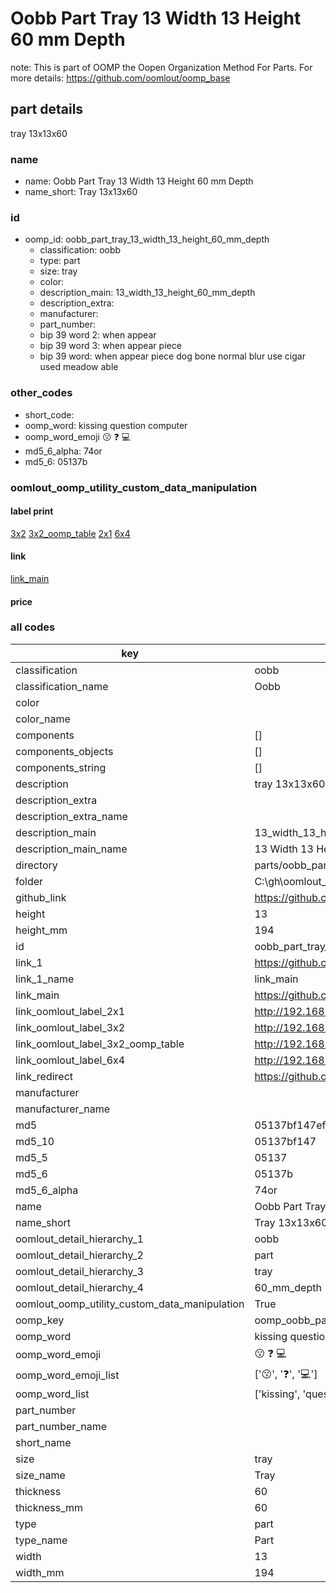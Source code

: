 # Oobb Part Tray 13 Width 13 Height 60 mm Depth  

note: This is part of OOMP the Oopen Organization Method For Parts. For more details: https://github.com/oomlout/oomp_base

##  part details
  



tray 13x13x60



### name
* name: Oobb Part Tray 13 Width 13 Height 60 mm Depth
* name_short: Tray 13x13x60 
### id
* oomp_id: oobb_part_tray_13_width_13_height_60_mm_depth
  * classification: oobb
  * type: part
  * size: tray
  * color: 
  * description_main: 13_width_13_height_60_mm_depth
  * description_extra: 
  * manufacturer: 
  * part_number: 
  * bip 39 word 2: when appear
  * bip 39 word 3: when appear piece
  * bip 39 word: when appear piece dog bone normal blur use cigar used meadow able

### other_codes
* short_code: 
* oomp_word: kissing question computer
* oomp_word_emoji :kissing: :question: :computer:
* md5_6_alpha: 74or
* md5_6: 05137b






### oomlout_oomp_utility_custom_data_manipulation
#### label print
[3x2](http://192.168.1.245:1112/?label=oomp%2074or)
[3x2_oomp_table](http://192.168.1.108:1112/?label=oomp%2074or)
[2x1](http://192.168.1.242:1112/?label=oomp%2074or)
[6x4](http://192.168.1.55:1112/?label=oomp%2074or)    

#### link

[link_main](https://github.com/oomlout/oomlout_oobb_version_4_generated_parts/tree/main/navigation_oomp/oobb/part/tray/13_width_13_height_60_mm_depth/part)                              

#### price







### all codes 
| key | value |  
| --- | --- |  
| classification | oobb |  
| classification_name | Oobb |  
| color |  |  
| color_name |  |  
| components | [] |  
| components_objects | [] |  
| components_string | [] |  
| description | tray 13x13x60 |  
| description_extra |  |  
| description_extra_name |  |  
| description_main | 13_width_13_height_60_mm_depth |  
| description_main_name | 13 Width 13 Height 60 mm Depth |  
| directory | parts/oobb_part_tray_13_width_13_height_60_mm_depth |  
| folder | C:\gh\oomlout_oobb_version_4_generated_parts\parts\oobb_part_tray_13_width_13_height_60_mm_depth |  
| github_link | https://github.com/oomlout/oomlout_oomp_part_src/tree/main/parts/oobb_part_tray_13_width_13_height_60_mm_depth |  
| height | 13 |  
| height_mm | 194 |  
| id | oobb_part_tray_13_width_13_height_60_mm_depth |  
| link_1 | https://github.com/oomlout/oomlout_oobb_version_4_generated_parts/tree/main/navigation_oomp/oobb/part/tray/13_width_13_height_60_mm_depth/part |  
| link_1_name | link_main |  
| link_main | https://github.com/oomlout/oomlout_oobb_version_4_generated_parts/tree/main/navigation_oomp/oobb/part/tray/13_width_13_height_60_mm_depth/part |  
| link_oomlout_label_2x1 | http://192.168.1.242:1112/?label=oomp%2074or |  
| link_oomlout_label_3x2 | http://192.168.1.245:1112/?label=oomp%2074or |  
| link_oomlout_label_3x2_oomp_table | http://192.168.1.108:1112/?label=oomp%2074or |  
| link_oomlout_label_6x4 | http://192.168.1.55:1112/?label=oomp%2074or |  
| link_redirect | https://github.com/oomlout/oomlout_oobb_version_4_generated_parts/tree/main/parts/oobb_tray_13_13_60 |  
| manufacturer |  |  
| manufacturer_name |  |  
| md5 | 05137bf147efa30e588ca40948c2a7d1 |  
| md5_10 | 05137bf147 |  
| md5_5 | 05137 |  
| md5_6 | 05137b |  
| md5_6_alpha | 74or |  
| name | Oobb Part Tray 13 Width 13 Height 60 mm Depth |  
| name_short | Tray 13x13x60  |  
| oomlout_detail_hierarchy_1 | oobb |  
| oomlout_detail_hierarchy_2 | part |  
| oomlout_detail_hierarchy_3 | tray |  
| oomlout_detail_hierarchy_4 | 60_mm_depth |  
| oomlout_oomp_utility_custom_data_manipulation | True |  
| oomp_key | oomp_oobb_part_tray_13_width_13_height_60_mm_depth |  
| oomp_word | kissing question computer |  
| oomp_word_emoji | :kissing: :question: :computer: |  
| oomp_word_emoji_list | [':kissing:', ':question:', ':computer:'] |  
| oomp_word_list | ['kissing', 'question', 'computer'] |  
| part_number |  |  
| part_number_name |  |  
| short_name |  |  
| size | tray |  
| size_name | Tray |  
| thickness | 60 |  
| thickness_mm | 60 |  
| type | part |  
| type_name | Part |  
| width | 13 |  
| width_mm | 194 |  
